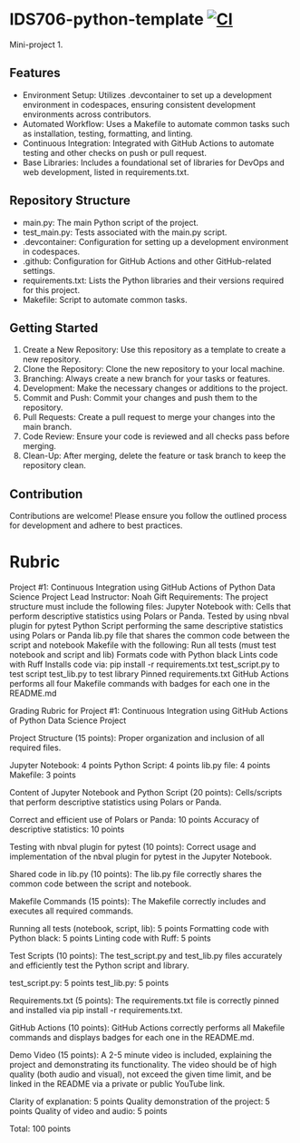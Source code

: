 # IDS706-python-template [![CI](https://github.com/nogibjj/IDS706-python-template/actions/workflows/ci.yml/badge.svg)](https://github.com/nogibjj/IDS706-python-template/actions/workflows/ci.yml)

Mini-project 1. 

## Features
- Environment Setup: Utilizes .devcontainer to set up a development environment in codespaces, ensuring consistent development environments across contributors.
- Automated Workflow: Uses a Makefile to automate common tasks such as installation, testing, formatting, and linting.
- Continuous Integration: Integrated with GitHub Actions to automate testing and other checks on push or pull request.
- Base Libraries: Includes a foundational set of libraries for DevOps and web development, listed in requirements.txt.

## Repository Structure
- main.py: The main Python script of the project.
- test_main.py: Tests associated with the main.py script.
- .devcontainer: Configuration for setting up a development environment in codespaces.
- .github: Configuration for GitHub Actions and other GitHub-related settings.
- requirements.txt: Lists the Python libraries and their versions required for this project.
- Makefile: Script to automate common tasks.

## Getting Started

1. Create a New Repository: Use this repository as a template to create a new repository.
2. Clone the Repository: Clone the new repository to your local machine.
3. Branching: Always create a new branch for your tasks or features.
4. Development: Make the necessary changes or additions to the project.
5. Commit and Push: Commit your changes and push them to the repository.
6. Pull Requests: Create a pull request to merge your changes into the main branch.
7. Code Review: Ensure your code is reviewed and all checks pass before merging.
8. Clean-Up: After merging, delete the feature or task branch to keep the repository clean.

## Contribution
Contributions are welcome! Please ensure you follow the outlined process for development and adhere to best practices.



# Rubric
Project #1: Continuous Integration using GitHub Actions of Python Data Science Project
Lead Instructor: Noah Gift
Requirements:
The project structure must include the following files:
Jupyter Notebook with:
 Cells that perform descriptive statistics using Polars or Panda.
Tested by using nbval plugin for pytest
Python Script performing the same descriptive statistics using Polars or Panda
lib.py file that shares the common code between the script and notebook
Makefile with the following:
Run all tests (must test notebook and script and lib)
Formats code with Python black
Lints code with Ruff
Installs code via:  pip install -r requirements.txt
test_script.py to test script
test_lib.py to test library
Pinned requirements.txt
GitHub Actions performs all four Makefile commands with badges for each one in the README.md

Grading Rubric for Project #1: Continuous Integration using GitHub Actions of Python Data Science Project

Project Structure (15 points): Proper organization and inclusion of all required files.

Jupyter Notebook: 4 points
Python Script: 4 points
lib.py file: 4 points
Makefile: 3 points

Content of Jupyter Notebook and Python Script (20 points): Cells/scripts that perform descriptive statistics using Polars or Panda.

Correct and efficient use of Polars or Panda: 10 points
Accuracy of descriptive statistics: 10 points

Testing with nbval plugin for pytest (10 points): Correct usage and implementation of the nbval plugin for pytest in the Jupyter Notebook.

Shared code in lib.py (10 points): The lib.py file correctly shares the common code between the script and notebook.

Makefile Commands (15 points): The Makefile correctly includes and executes all required commands.

Running all tests (notebook, script, lib): 5 points
Formatting code with Python black: 5 points
Linting code with Ruff: 5 points

Test Scripts (10 points): The test_script.py and test_lib.py files accurately and efficiently test the Python script and library.

test_script.py: 5 points
test_lib.py: 5 points

Requirements.txt (5 points): The requirements.txt file is correctly pinned and installed via pip install -r requirements.txt.

GitHub Actions (10 points): GitHub Actions correctly performs all Makefile commands and displays badges for each one in the README.md.

Demo Video (15 points): A 2-5 minute video is included, explaining the project and demonstrating its functionality. The video should be of high quality (both audio and visual), not exceed the given time limit, and be linked in the README via a private or public YouTube link.

Clarity of explanation: 5 points
Quality demonstration of the project: 5 points
Quality of video and audio: 5 points


Total: 100 points
